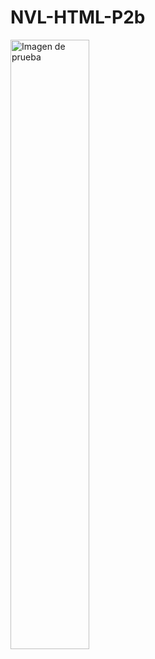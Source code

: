 # NVL-HTML-P2b
<!DOCTYPE html>
<html lang="en">
<head>
    <meta charset="UTF-8">
    <meta name="viewport" content="width=device-width, initial-scale=1.0">
    <title>Document</title>
    <img src="assets/img/screen-0.jpg" alt="Imagen de prueba"
    width="50%">
<body>
    
</body>
</html>
